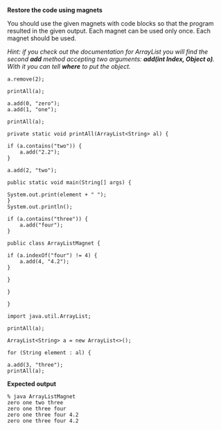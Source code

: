 **Restore the code using magnets**

You should use the given magnets with code blocks so that the program resulted in the given output.
Each magnet can be used only once. Each magnet should be used.

_Hint: if you check out the documentation for ArrayList you will find the second **add** method accepting two arguments: **add(int Index, Object o)**.
With it you can tell **where** to put the object._

    a.remove(2);
<!-- -->
    printAll(a);
<!-- -->
    a.add(0, "zero");
    a.add(1, "one");
<!-- -->
    printAll(a);
<!-- -->
    private static void printAll(ArrayList<String> al) {
<!-- -->
    if (a.contains("two")) {
        a.add("2.2");
    }
<!-- -->
    a.add(2, "two");
<!-- -->
    public static void main(String[] args) {
<!-- -->
    System.out.print(element + " ");
    }
    System.out.println();
<!-- -->
    if (a.contains("three")) {
        a.add("four");
    }
<!-- -->
    public class ArrayListMagnet {
<!-- -->
    if (a.indexOf("four") != 4) {
        a.add(4, "4.2");
    }
<!-- -->
    }
<!-- -->
    }
<!-- -->
    }
<!-- -->
    import java.util.ArrayList;
<!-- -->
    printAll(a);
<!-- -->
    ArrayList<String> a = new ArrayList<>();
<!-- -->
    for (String element : al) {
<!-- -->
    a.add(3, "three");
    printAll(a);
    
**Expected output**

    % java ArrayListMagnet
    zero one two three 
    zero one three four 
    zero one three four 4.2 
    zero one three four 4.2